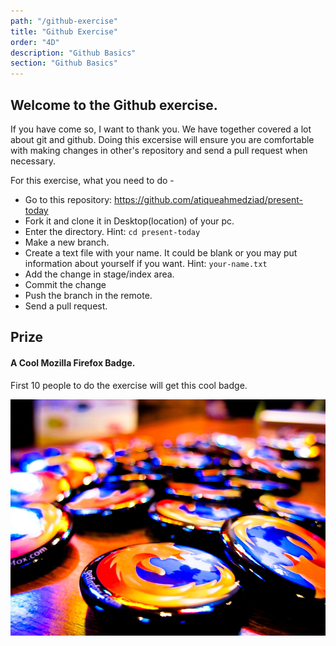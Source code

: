 ```yaml
---
path: "/github-exercise"
title: "Github Exercise"
order: "4D"
description: "Github Basics"
section: "Github Basics"
---
```


## Welcome to the Github exercise.

If you have come so, I want to thank you. We have together covered a lot about git and github. Doing this excersise will ensure you are comfortable with making changes in other's repository and send a pull request when necessary.

For this exercise, what you need to do -

- Go to this repository: https://github.com/atiqueahmedziad/present-today
- Fork it and clone it in Desktop(location) of your pc.
- Enter the directory. Hint: `cd present-today`
- Make a new branch.
- Create a text file with your name. It could be blank or you may put information about yourself if you want. Hint: `your-name.txt`
- Add the change in stage/index area.
- Commit the change
- Push the branch in the remote.
- Send a pull request.

## Prize

#### A Cool Mozilla Firefox Badge.

First 10 people to do the exercise will get this cool badge.

![firefox-badge](images/firefox-badge.jpg)
